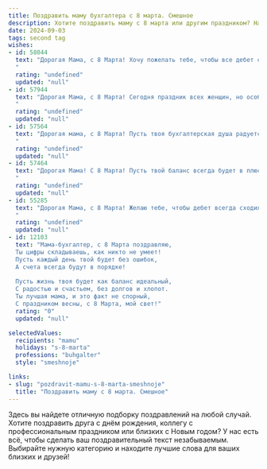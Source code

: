 ```yaml
---
title: Поздравить маму бухгалтера с 8 марта. Смешное
description: Хотите поздравить маму с 8 марта или другим праздником? Наш ИИ создаст незабываемое поздравление, а вы обязательно выделитесь среди других.  
date: 2024-09-03
tags: second tag
wishes:
- id: 58044
  text: "Дорогая Мама, с 8 Марта! Хочу пожелать тебе, чтобы все дебет с кредитом сходился, а в твоей жизни не было ни капли стресса, только сладкие конфетки и радостные улыбки! 😉
  "
  rating: "undefined"
  updated: "null"
- id: 57944
  text: "Дорогая Мама, с 8 Марта! Сегодня праздник всех женщин, но особенно тех, кто с легкостью подсчитывает деньги, как ты с дебетом и кредитом! Желаю тебе, чтобы твой баланс всегда был в плюсе, а расходы - только на приятные вещи 😊
  "
  rating: "undefined"
  updated: "null"
- id: 57564
  text: "Дорогая мама, с 8 Марта! Пусть твоя бухгалтерская душа радуется не только от сведенных дебетов с кредитами, но и от радостных сюрпризов, красивых цветов и, конечно же, вкусных тортов!
  "
  rating: "undefined"
  updated: "null"
- id: 57464
  text: "Дорогая Мама! С 8 Марта! Пусть твой баланс всегда будет в плюсе, а дебетовые операции приносят только радость! 😉
  "
  rating: "undefined"
  updated: "null"
- id: 55285
  text: "Дорогая Мама, с 8 Марта! Желаю тебе, чтобы дебет всегда сходился с кредитом, а баланс был всегда в твою пользу! 😜  Пусть работа приносит только радость, а дома тебя ждут только приятные сюрпризы! ❤️
  "
  rating: "undefined"
  updated: "null"
- id: 12103
  text: "Мама-бухгалтер, с 8 Марта поздравляю,
  Ты цифры складываешь, как никто не умеет!
  Пусть каждый день твой будет без ошибок,
  А счета всегда будут в порядке!
  
  Пусть жизнь твоя будет как баланс идеальный,
  С радостью и счастьем, без долгов и хлопот.
  Ты лучшая мама, и это факт не спорный,
  С праздником весны, с 8 Марта, мой свет!"
  rating: "0"
  updated: "null"

selectedValues:
  recipients: "mamu"
  holidays: "s-8-marta"
  professions: "buhgalter"
  style: "smeshnoje"

links:
- slug: "pozdravit-mamu-s-8-marta-smeshnoje"
  title: "Поздравить маму с 8 марта. Смешное"
---
```


Здесь вы найдете отличную подборку поздравлений на любой случай. 
Хотите поздравить друга с днём рождения, коллегу с профессиональным праздником или близких с Новым годом? У нас есть всё, чтобы сделать ваш поздравительный текст незабываемым. Выбирайте нужную категорию и находите лучшие слова для ваших близких и друзей!
